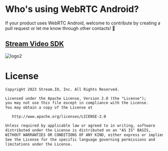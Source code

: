 
# Who's using WebRTC Android?
If your product uses WebRTC Android, welcome to contribute by creating a pull request or let me know through other contacts! 🤗

## [Stream Video SDK](https://getstream.io/video?utm_source=Github&utm_medium=Github_Repo_Content_Ad&utm_content=Developer&utm_campaign=Github_Feb2023_Jaewoong_StreamWebRTCAndroid&utm_term=DevRelOss)

![logo2](https://user-images.githubusercontent.com/24237865/225775639-c9fddf13-d9e4-48f9-89cb-2b8bf227d4db.png)

# License
```xml
Copyright 2023 Stream.IO, Inc. All Rights Reserved.

Licensed under the Apache License, Version 2.0 (the "License");
you may not use this file except in compliance with the License.
You may obtain a copy of the License at

   http://www.apache.org/licenses/LICENSE-2.0

Unless required by applicable law or agreed to in writing, software
distributed under the License is distributed on an "AS IS" BASIS,
WITHOUT WARRANTIES OR CONDITIONS OF ANY KIND, either express or implied.
See the License for the specific language governing permissions and
limitations under the License.
```
